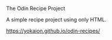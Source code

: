 The Odin Recipe Project

A simple recipe project using only HTML. 

https://yokaion.github.io/odin-recipes/
